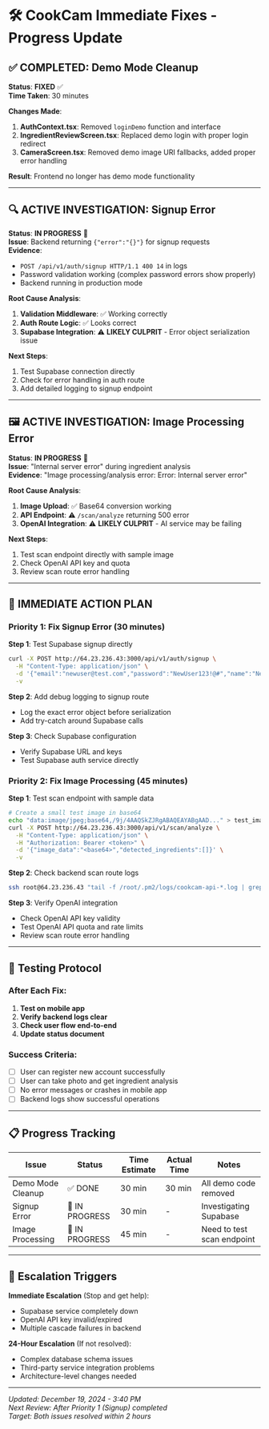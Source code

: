 # 🛠️ CookCam Immediate Fixes - Progress Update

## ✅ **COMPLETED**: Demo Mode Cleanup

**Status**: **FIXED** ✅  
**Time Taken**: 30 minutes  

**Changes Made**:
1. **AuthContext.tsx**: Removed `loginDemo` function and interface
2. **IngredientReviewScreen.tsx**: Replaced demo login with proper login redirect
3. **CameraScreen.tsx**: Removed demo image URI fallbacks, added proper error handling

**Result**: Frontend no longer has demo mode functionality

---

## 🔍 **ACTIVE INVESTIGATION**: Signup Error

**Status**: **IN PROGRESS** 🔧  
**Issue**: Backend returning `{"error":"{}"}` for signup requests  
**Evidence**: 
- `POST /api/v1/auth/signup HTTP/1.1 400 14` in logs
- Password validation working (complex password errors show properly)
- Backend running in production mode

**Root Cause Analysis**:
1. **Validation Middleware**: ✅ Working correctly
2. **Auth Route Logic**: ✅ Looks correct 
3. **Supabase Integration**: ⚠️ **LIKELY CULPRIT** - Error object serialization issue

**Next Steps**:
1. Test Supabase connection directly
2. Check for error handling in auth route
3. Add detailed logging to signup endpoint

---

## 🖼️ **ACTIVE INVESTIGATION**: Image Processing Error

**Status**: **IN PROGRESS** 🔧  
**Issue**: "Internal server error" during ingredient analysis  
**Evidence**: "Image processing/analysis error: Error: Internal server error"

**Root Cause Analysis**:
1. **Image Upload**: ✅ Base64 conversion working  
2. **API Endpoint**: ⚠️ `/scan/analyze` returning 500 error
3. **OpenAI Integration**: ⚠️ **LIKELY CULPRIT** - AI service may be failing

**Next Steps**:
1. Test scan endpoint directly with sample image
2. Check OpenAI API key and quota
3. Review scan route error handling

---

## 🎯 **IMMEDIATE ACTION PLAN**

### **Priority 1: Fix Signup Error** (30 minutes)

**Step 1**: Test Supabase signup directly
```bash
curl -X POST http://64.23.236.43:3000/api/v1/auth/signup \
  -H "Content-Type: application/json" \
  -d '{"email":"newuser@test.com","password":"NewUser123!@#","name":"New User"}' \
  -v
```

**Step 2**: Add debug logging to signup route
- Log the exact error object before serialization
- Add try-catch around Supabase calls

**Step 3**: Check Supabase configuration
- Verify Supabase URL and keys
- Test Supabase auth service directly

### **Priority 2: Fix Image Processing** (45 minutes)

**Step 1**: Test scan endpoint with sample data
```bash
# Create a small test image in base64
echo "data:image/jpeg;base64,/9j/4AAQSkZJRgABAQEAYABgAAD..." > test_image.txt
curl -X POST http://64.23.236.43:3000/api/v1/scan/analyze \
  -H "Content-Type: application/json" \
  -H "Authorization: Bearer <token>" \
  -d '{"image_data":"<base64>","detected_ingredients":[]}' \
  -v
```

**Step 2**: Check backend scan route logs
```bash
ssh root@64.23.236.43 "tail -f /root/.pm2/logs/cookcam-api-*.log | grep -i scan"
```

**Step 3**: Verify OpenAI integration
- Check OpenAI API key validity
- Test OpenAI API quota and rate limits
- Review scan route error handling

---

## 🧪 **Testing Protocol**

### **After Each Fix**:
1. **Test on mobile app**
2. **Verify backend logs clear**
3. **Check user flow end-to-end**
4. **Update status document**

### **Success Criteria**:
- [ ] User can register new account successfully
- [ ] User can take photo and get ingredient analysis
- [ ] No error messages or crashes in mobile app
- [ ] Backend logs show successful operations

---

## 📋 **Progress Tracking**

| Issue | Status | Time Estimate | Actual Time | Notes |
|-------|--------|---------------|-------------|-------|
| Demo Mode Cleanup | ✅ DONE | 30 min | 30 min | All demo code removed |
| Signup Error | 🔧 IN PROGRESS | 30 min | - | Investigating Supabase |
| Image Processing | 🔧 IN PROGRESS | 45 min | - | Need to test scan endpoint |

---

## 🚨 **Escalation Triggers**

**Immediate Escalation** (Stop and get help):
- Supabase service completely down
- OpenAI API key invalid/expired
- Multiple cascade failures in backend

**24-Hour Escalation** (If not resolved):
- Complex database schema issues
- Third-party service integration problems
- Architecture-level changes needed

---

*Updated: December 19, 2024 - 3:40 PM*  
*Next Review: After Priority 1 (Signup) completed*  
*Target: Both issues resolved within 2 hours* 